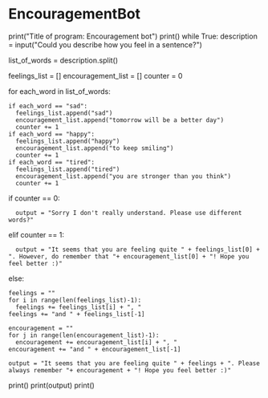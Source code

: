 # EncouragementBot
print("Title of program: Encouragement bot")
print()
while True:
  description = input("Could you describe how you feel in a sentence?")

  list_of_words = description.split()

  feelings_list = []
  encouragement_list = []
  counter = 0
  
  for each_word in list_of_words:
    
    if each_word == "sad":
      feelings_list.append("sad")
      encouragement_list.append("tomorrow will be a better day")
      counter += 1
    if each_word == "happy":
      feelings_list.append("happy")
      encouragement_list.append("to keep smiling")
      counter += 1
    if each_word == "tired":
      feelings_list.append("tired")
      encouragement_list.append("you are stronger than you think")
      counter += 1

  if counter == 0:
    
      output = "Sorry I don't really understand. Please use different words?"

  elif counter == 1:
    
      output = "It seems that you are feeling quite " + feelings_list[0] + ". However, do remember that "+ encouragement_list[0] + "! Hope you feel better :)"  

  else:

    feelings = ""    
    for i in range(len(feelings_list)-1):
      feelings += feelings_list[i] + ", "
    feelings += "and " + feelings_list[-1]
    
    encouragement = ""    
    for j in range(len(encouragement_list)-1):
      encouragement += encouragement_list[i] + ", "
    encouragement += "and " + encouragement_list[-1]

    output = "It seems that you are feeling quite " + feelings + ". Please always remember "+ encouragement + "! Hope you feel better :)"

  print()
  print(output)
   print()
